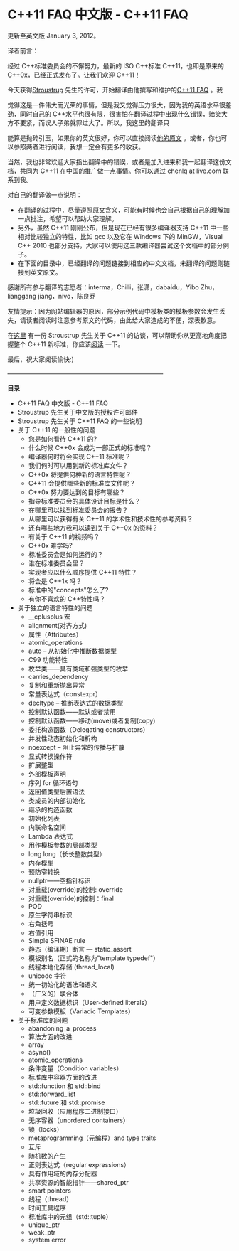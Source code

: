 # C++11 FAQ 中文版 - C++11 FAQ

更新至英文版 January 3, 2012。

译者前言：

经过 C++标准委员会的不懈努力，最新的 ISO C++标准 C++11，也即是原来的 C++0x，已经正式发布了。让我们欢迎 C++11！

今天获得[Stroustrup](http://www2.research.att.com/%7Ebs/) 先生的许可，开始翻译由他撰写和维护的[C++11 FAQ](http://www2.research.att.com/%7Ebs/C++0xFAQ.html) 。我

觉得这是一件伟大而光荣的事情，但是我又觉得压力很大，因为我的英语水平很差劲，同时自己的 C++水平也很有限，很害怕在翻译过程中出现什么错误，贻笑大方不要紧，而误人子弟就罪过大了。所以，我这里的翻译只

能算是抛砖引玉，如果你的英文很好，你可以直接阅读[他的原文](http://www2.research.att.com/%7Ebs/C++0xFAQ.html) 。或者，你也可以参照两者进行阅读，我想一定会有更多的收获。

当然，我也非常欢迎大家指出翻译中的错误，或者是加入进来和我一起翻译这份文档，共同为 C++11 在中国的推广做一点事情。你可以通过 chenlq at live.com 联系到我。

对自己的翻译做一点说明：

*   在翻译的过程中，尽量遵照原文含义，可能有时候也会自己根据自己的理解加一点批注，希望可以帮助大家理解。
*   另外，虽然 C++11 刚刚公布，但是现在已经有很多编译器支持 C++11 中一些相对比较独立的特性，比如 gcc 以及它在 Windows 下的 MinGW，Visual C++ 2010 也部分支持，大家可以使用这三款编译器尝试这个文档中的部分例子。
*   在下面的目录中，已经翻译的问题链接到相应的中文文档，未翻译的问题则链接到英文原文。

感谢所有参与翻译的志愿者：interma，Chilli，张潇，dabaidu，Yibo Zhu，lianggang jiang，nivo，陈良乔

友情提示：因为网站编辑器的原因，部分示例代码中模板类的模板参数会发生丢失，请读者阅读时注意参考原文的代码，由此给大家造成的不便，深表歉意。

在[这里](http://www.royaloo.com/bjarne/interviews/BS_Codeguru_2011.pdf) 有一份 Stroustrup 先生关于 C++11 的访谈，可以帮助你从更高地角度把握整个 C++11 新标准，你应该[阅读](http://www.royaloo.com/bjarne/interviews/BS_Codeguru_2011.pdf) 一下。

最后，祝大家阅读愉快:)

—————————————————————————

**目录**

*   C++11 FAQ 中文版 - C++11 FAQ
*   Stroustrup 先生关于中文版的授权许可邮件
*   Stroustrup 先生关于 C++11 FAQ 的一些说明
*   关于 C++11 的一般性的问题
    *   您是如何看待 C++11 的?
    *   什么时候 C++0x 会成为一部正式的标准呢？
    *   编译器何时将会实现 C++11 标准呢？
    *   我们何时可以用到新的标准库文件？
    *   C++0x 将提供何种新的语言特性呢？
    *   C++11 会提供哪些新的标准库文件呢？
    *   C++0x 努力要达到的目标有哪些？
    *   指导标准委员会的具体设计目标是什么？
    *   在哪里可以找到标准委员会的报告？
    *   从哪里可以获得有关 C++11 的学术性和技术性的参考资料？
    *   还有哪些地方我可以读到关于 C++0x 的资料？
    *   有关于 C++11 的视频吗？
    *   C++0x 难学吗?
    *   标准委员会是如何运行的？
    *   谁在标准委员会里？
    *   实现者应以什么顺序提供 C++11 特性？
    *   将会是 C++1x 吗？
    *   标准中的"concepts"怎么了?
    *   有你不喜欢的 C++特性吗？
*   关于独立的语言特性的问题
    *   __cplusplus 宏
    *   alignment(对齐方式)
    *   属性（Attributes）
    *   atomic_operations
    *   auto – 从初始化中推断数据类型
    *   C99 功能特性
    *   枚举类——具有类域和强类型的枚举
    *   carries_dependency
    *   复制和重新抛出异常
    *   常量表达式（constexpr）
    *   decltype – 推断表达式的数据类型
    *   控制默认函数——默认或者禁用
    *   控制默认函数——移动(move)或者复制(copy)
    *   委托构造函数（Delegating constructors）
    *   并发性动态初始化和析构
    *   noexcept – 阻止异常的传播与扩散
    *   显式转换操作符
    *   扩展整型
    *   外部模板声明
    *   序列 for 循环语句
    *   返回值类型后置语法
    *   类成员的内部初始化
    *   继承的构造函数
    *   初始化列表
    *   内联命名空间
    *   Lambda 表达式
    *   用作模板参数的局部类型
    *   long long（长长整数类型）
    *   内存模型
    *   预防窄转换
    *   nullptr——空指针标识
    *   对重载(override)的控制: override
    *   对重载(override)的控制：final
    *   POD
    *   原生字符串标识
    *   右角括号
    *   右值引用
    *   Simple SFINAE rule
    *   静态（编译期）断言 — static_assert
    *   模板别名（正式的名称为"template typedef"）
    *   线程本地化存储 (thread_local)
    *   unicode 字符
    *   统一初始化的语法和语义
    *   （广义的）联合体
    *   用户定义数据标识（User-defined literals）
    *   可变参数模板（Variadic Templates）
*   关于标准库的问题
    *   abandoning_a_process
    *   算法方面的改进
    *   array
    *   async()
    *   atomic_operations
    *   条件变量（Condition variables）
    *   标准库中容器方面的改进
    *   std::function 和 std::bind
    *   std::forward_list
    *   std::future 和 std::promise
    *   垃圾回收（应用程序二进制接口）
    *   无序容器（unordered containers）
    *   锁（locks）
    *   metaprogramming（元编程）and type traits
    *   互斥
    *   随机数的产生
    *   正则表达式（regular expressions）
    *   具有作用域的内存分配器
    *   共享资源的智能指针——shared_ptr
    *   smart pointers
    *   线程（thread）
    *   时间工具程序
    *   标准库中的元组（std::tuple）
    *   unique_ptr
    *   weak_ptr
    *   system error